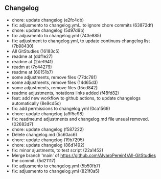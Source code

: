 ## Changelog

- chore: update changelog (e2fc4db)
- fix: adjusmento to changelog.yml.. to ignore chore commits (63872df)
- chore: update changelog (5d97d9b)
- fix: adjusmento to changelog.yml (743e885)
- fix: adjustment to changelog.yml, to update continuos changelog list (7b98430)
- All GitStudies (16183c5)
- readme at (ddf1e27)
- readme at (2def941)
- readm at (7c44279)
- readme at (60151b7)
- some adjustments, remove files (77dc781)
- some adjustments, remove files (14d65d3)
- some adjustments, remove files (f5cd842)
- readme adjustments, notations links added (f48fd82)
- feat: add new workflow to github actions, to update changelogs automatically (8e9cd5c)
- fix: add permissions to changelog.yml (0ca1569)
- chore: update changelog (a9f5c98)
- fix: readme.md adjustments and changelog.md file unsual removed. (02683d7)
- chore: update changelog (f587222)
- Delete changelog.md (5c60ac6)
- chore: update changelog (19b7295)
- chore: update changelog (86d1492)
- fix: minor ajustments, to test script (22a1452)
- Merge branch 'main' of https://github.com/AlvaroPereir4/All-GitStudies the commit. (5d21117)
- fix: adjusmento to changelog.yml (5b50fb7)
- fix: adjusmento to changelog.yml (821f0a5)
